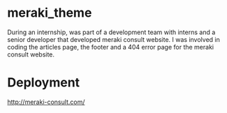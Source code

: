 # meraki_theme
During an internship, was part of a development team with interns and a senior developer that developed meraki consult website.
I was involved in coding the articles page, the footer and a 404 error page for the meraki consult website. 

# Deployment
http://meraki-consult.com/
